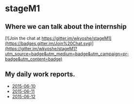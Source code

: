 # stageM1

## Where we can talk about the internship
[![Join the chat at https://gitter.im/wkyoshe/stageM1](https://badges.gitter.im/Join%20Chat.svg)](https://gitter.im/wkyoshe/stageM1?utm_source=badge&utm_medium=badge&utm_campaign=pr-badge&utm_content=badge)

## My daily work reports.

- [2015-06-10](2015-06-10.md)
- [2015-06-11](2015-06-11.md)
- [2015-06-12](2015-06-12.md)
